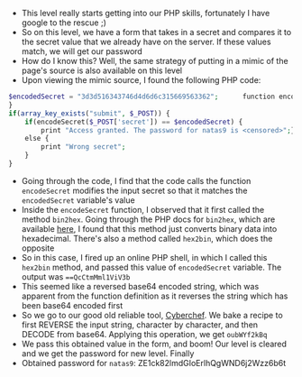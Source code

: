 - This level really starts getting into our PHP skills, fortunately I have google to the rescue ;)
- So on this level, we have a form that takes in a secret and compares it to the secret value that we already have on the server. If these values match, we will get our password
- How do I know this? Well, the same strategy of putting in a mimic of the page's source is also available on this level
- Upon viewing the mimic source, I found the following PHP code:
```php
$encodedSecret = "3d3d516343746d4d6d6c315669563362";      function encodeSecret($secret) {       return bin2hex(strrev(base64_encode($secret)));
}      
if(array_key_exists("submit", $_POST)) {
	if(encodeSecret($_POST['secret']) == $encodedSecret) {
		print "Access granted. The password for natas9 is <censored>";} 
	else {
		print "Wrong secret";
	}
}
```
- Going through the code, I find that the code calls the function ```encodeSecret``` modifies the input secret so that it matches the ```encodedSecret``` variable's value
- Inside the ```encodeSecret``` function, I observed that it first called the method ```bin2hex```. Going through the PHP docs for ```bin2hex```, which are available [here](https://www.php.net/manual/en/function.bin2hex.php), I found that this method just converts binary data into hexadecimal. There's also a method called ```hex2bin```, which does the opposite
- So in this case, I fired up an online PHP shell, in which I called this ```hex2bin``` method, and passed this value of ```encodedSecret``` variable. The output was ```==QcCtmMml1ViV3b```
- This seemed like a reversed base64 encoded string, which was apparent from the function definition as it reverses the string which has been base64 encoded first
- So we go to our good old reliable tool, [Cyberchef](https://gchq.github.io/CyberChef/). We bake a recipe to first REVERSE the input string, character by character, and then DECODE from base64. Applying this operation, we get ```oubWYf2kBq```
- We pass this obtained value in the form, and boom! Our level is cleared and we get the password for new level. Finally
- Obtained password for ```natas9```: ZE1ck82lmdGIoErlhQgWND6j2Wzz6b6t